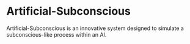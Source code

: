 # Artificial-Subconscious
Artificial-Subconscious is an innovative system designed to simulate a subconscious-like process within an AI.
